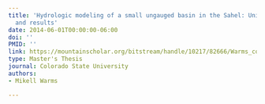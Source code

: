 ```yaml
---
title: 'Hydrologic modeling of a small ungauged basin in the Sahel: Unique calibration
  and results'
date: 2014-06-01T00:00:00-06:00
doi: ''
PMID: ''
link: https://mountainscholar.org/bitstream/handle/10217/82666/Warms_colostate_0053N_12309.pdf?sequence=1
type: Master's Thesis
journal: Colorado State University
authors:
- Mikell Warms

---
```

